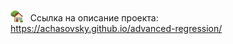 <!-- ## Комбинирование регрессионного анализа и машинного обучения для повышения интерпретируемости модели -->

<!-- ### Описание проекта
https://achasovsky.github.io/advanced-regression/ -->

<!-- ### [<img src='docs/img/logo-house.png' valign='-0.1em' width='20'>](https://achasovsky.github.io/advanced-regression/) &nbsp; <a href='https://achasovsky.github.io/autoregression-boosting/'>Ссылка на описание проекта</a> -->

[<img src='docs/img/logo-house.png' valign='-0.12em' width='20'>](https://achasovsky.github.io/advanced-regression/) &nbsp; Ссылка на описание проекта: https://achasovsky.github.io/advanced-regression/
